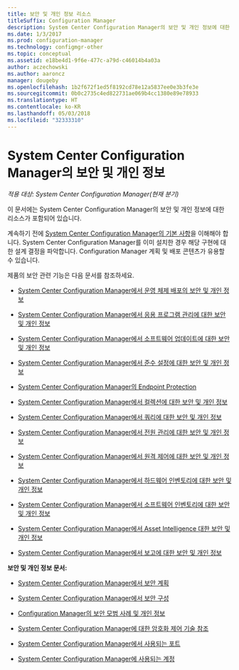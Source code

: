 ```yaml
---
title: 보안 및 개인 정보 리소스
titleSuffix: Configuration Manager
description: System Center Configuration Manager의 보안 및 개인 정보에 대한 리소스를 찾습니다.
ms.date: 1/3/2017
ms.prod: configuration-manager
ms.technology: configmgr-other
ms.topic: conceptual
ms.assetid: e18be4d1-9f6e-477c-a79d-c46014b4a03a
author: aczechowski
ms.author: aaroncz
manager: dougeby
ms.openlocfilehash: 1b2f672f1ed5f8192cd78e12a5837ee0e3b3fe3e
ms.sourcegitcommit: 0b0c2735c4ed822731ae069b4cc1380e89e78933
ms.translationtype: HT
ms.contentlocale: ko-KR
ms.lasthandoff: 05/03/2018
ms.locfileid: "32333310"
---
```

# <a name="security-and-privacy-for-system-center-configuration-manager"></a>System Center Configuration Manager의 보안 및 개인 정보

*적용 대상: System Center Configuration Manager(현재 분기)*

이 문서에는 System Center Configuration Manager의 보안 및 개인 정보에 대한 리소스가 포함되어 있습니다.  

 계속하기 전에 [System Center Configuration Manager의 기본 사항](../../../core/understand/fundamentals.md)을 이해해야 합니다. System Center Configuration Manager를 이미 설치한 경우 해당 구현에 대한 설계 결정을 파악합니다. Configuration Manager 계획 및 배포 콘텐츠가 유용할 수 있습니다.  

 제품의 보안 관련 기능은 다음 문서를 참조하세요.  

-   [System Center Configuration Manager에서 운영 체제 배포의 보안 및 개인 정보](../../../osd/plan-design/security-and-privacy-for-operating-system-deployment.md)  

-   [System Center Configuration Manager에서 응용 프로그램 관리에 대한 보안 및 개인 정보](../../../apps/plan-design/security-and-privacy-for-application-management.md)  

-   [System Center Configuration Manager에서 소프트웨어 업데이트에 대한 보안 및 개인 정보](../../../sum/plan-design/security-and-privacy-for-software-updates.md)  

-   [System Center Configuration Manager에서 준수 설정에 대한 보안 및 개인 정보](../../../compliance/plan-design/security-and-privacy-for-compliance-settings.md)  

-   [System Center Configuration Manager의 Endpoint Protection](../../../protect/deploy-use/endpoint-protection.md)  

-   [System Center Configuration Manager에서 컬렉션에 대한 보안 및 개인 정보](../../../core/clients/manage/collections/security-and-privacy-for-collections.md)  

-   [System Center Configuration Manager에서 쿼리에 대한 보안 및 개인 정보](../../../core/servers/manage/security-and-privacy-for-queries.md)  

-   [System Center Configuration Manager에서 전원 관리에 대한 보안 및 개인 정보](../../../core/clients/manage/power/security-and-privacy-for-power-management.md)  

-   [System Center Configuration Manager에서 원격 제어에 대한 보안 및 개인 정보](../../../core/clients/manage/remote-control/security-and-privacy-for-remote-control.md)  

-   [System Center Configuration Manager에서 하드웨어 인벤토리에 대한 보안 및 개인 정보](../../../core/clients/manage/inventory/security-and-privacy-for-hardware-inventory.md)  

-   [System Center Configuration Manager에서 소프트웨어 인벤토리에 대한 보안 및 개인 정보](../../../core/clients/manage/inventory/security-and-privacy-for-software-inventory.md)  

-   [System Center Configuration Manager에서 Asset Intelligence 대한 보안 및 개인 정보](../../../core/clients/manage/asset-intelligence/security-and-privacy-for-asset-intelligence.md)  

-   [System Center Configuration Manager에서 보고에 대한 보안 및 개인 정보](../../../core/servers/manage/security-and-privacy-for-reporting.md)  



 **보안 및 개인 정보 문서:**  

-   [System Center Configuration Manager에서 보안 계획](../../../core/plan-design/security/plan-for-security.md)  

-   [System Center Configuration Manager에서 보안 구성](../../../core/plan-design/security/configure-security.md)  


-   [Configuration Manager의 보안 모범 사례 및 개인 정보](../../../core/plan-design/security/security-best-practices-and-privacy-information.md)  

-   [System Center Configuration Manager에 대한 암호화 제어 기술 참조](../../../protect/deploy-use/cryptographic-controls-technical-reference.md)  

-   [System Center Configuration Manager에서 사용되는 포트](../../../core/plan-design/hierarchy/ports.md)  

-   [System Center Configuration Manager에 사용되는 계정](../../../core/plan-design/hierarchy/accounts.md)  
